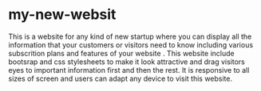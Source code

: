 # my-new-websit
This is a website for any kind of new startup where you can display all the information that your customers or visitors need to know including various subscrition plans and features of your website .
This website include bootsrap and css stylesheets to make it look attractive and drag visitors eyes to important information first and then the rest.
It is responsive to all sizes of screen and users can adapt any device to visit this website.
